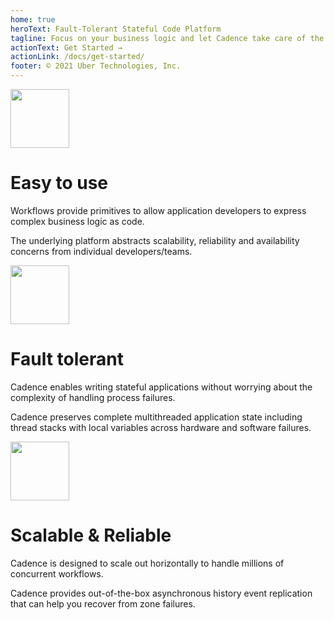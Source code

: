 ```yaml
---
home: true
heroText: Fault-Tolerant Stateful Code Platform
tagline: Focus on your business logic and let Cadence take care of the complexity of distributed systems
actionText: Get Started →
actionLink: /docs/get-started/
footer: © 2021 Uber Technologies, Inc.
---
```


<div class="section">
  <div class="content">

  </div>
</div>

<div class="section alt">
  <div class="content content-wide">
    <div class="grid grid-flex-start">
      <div class="grid-col-4">
        <img class="image-align-center" src="img/arrow_divert_filled.svg" width="94px" />
        <h1>Easy to use</h1>
        <p>Workflows provide primitives to allow application developers to express complex business logic as code.</p>
        <p>The underlying platform abstracts scalability, reliability and availability concerns from individual developers/teams.</p>
      </div>
      <div class="grid-col-4">
        <img class="image-align-center" src="img/gears_outlined.svg" width="94px" />
        <h1>Fault tolerant</h1>
        <p>Cadence enables writing stateful applications without worrying about the complexity of handling process failures.</p>
        <p>Cadence preserves complete multithreaded application state including thread stacks with local variables across hardware and software failures.</p>
      </div>
      <div class="grid-col-4">
        <img class="image-align-center" src="img/chart_bar_ascending_filled.svg" width="94px" />
        <h1>Scalable & Reliable</h1>
        <p>Cadence is designed to scale out horizontally to handle millions of concurrent workflows.</p>
        <p>Cadence provides out-of-the-box asynchronous history event replication that can help you recover from zone failures.</p>
      </div>
    </div>
  </div>
</div>
